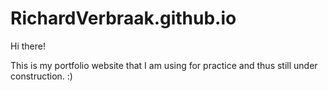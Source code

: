 # RichardVerbraak.github.io

Hi there!

This is my portfolio website that I am using for practice and thus still under construction. :)
